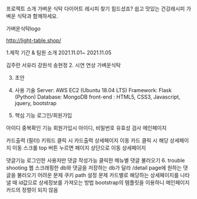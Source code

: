 프로젝트 소개
가벼운 식탁
다이어트 레시피 찾기 힘드셨죠? 쉽고 맛있는 건강레시피 가벼운 식탁과 함께하세요.

가벼운식탁logo

http://light-table.shop/

1.제작 기간 & 팀원 소개
2021.11.01~ 2021.11.05

김주란
서유리
강원석
송현정
2. 시연 연상
가벼운식탁

3. 초안


4. 사용 기술
Server: AWS EC2 (Ubuntu 18.04 LTS)
Framework: Flask (Python)
Database: MongoDB
front-end : HTML5, CSS3, Javascript, jquery, bootstrap
5. 핵심 기능
로그인/회원가입

아이디 중복확인 기능
회원가입시 아이디, 비밀번호 유효성 검사
메인페이지

카드출력 (필터)
키워드 클릭 시 카드출력
상세페이지 이동
카드 클릭 시 해당 상세페이지 이동
스크롤 top 버튼
누르면 페이지 상단으로 이동
상세페이지

댓글기능
로그인한 사용자만 댓글 작성가능
클릭한 메뉴별 댓글 불러오기
6. trouble shooting
웹 스크래핑한 db와 댓글을 저장하는 db가 달라 /detail page에 원하는 댓글을 불러오기 어려운 문제
쿠키 path 설정 문제
카드별로 해당하는 상세페이지를 나타낼 때 id값으로 상세정보를 가져오는 방법
bootstrap의 템플릿을 이용하니 메인페이지 카드의 정렬이 되지 않음
